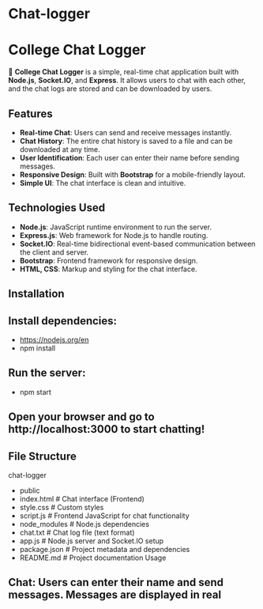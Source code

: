 # Chat-logger
# College Chat Logger

📢 **College Chat Logger** is a simple, real-time chat application built with **Node.js**, **Socket.IO**, and **Express**. It allows users to chat with each other, and the chat logs are stored and can be downloaded by users.

## Features

- **Real-time Chat**: Users can send and receive messages instantly.
- **Chat History**: The entire chat history is saved to a file and can be downloaded at any time.
- **User Identification**: Each user can enter their name before sending messages.
- **Responsive Design**: Built with **Bootstrap** for a mobile-friendly layout.
- **Simple UI**: The chat interface is clean and intuitive.

## Technologies Used

- **Node.js**: JavaScript runtime environment to run the server.
- **Express.js**: Web framework for Node.js to handle routing.
- **Socket.IO**: Real-time bidirectional event-based communication between the client and server.
- **Bootstrap**: Frontend framework for responsive design.
- **HTML, CSS**: Markup and styling for the chat interface.

## Installation

## Install dependencies:
- https://nodejs.org/en
- npm install
## Run the server:
- npm start
<h2>Open your browser and go to http://localhost:3000 to start chatting!</h2>

## File Structure
chat-logger
- public
- index.html      # Chat interface (Frontend)
- style.css       # Custom styles
- script.js       # Frontend JavaScript for chat functionality
- node_modules       # Node.js dependencies
- chat.txt            # Chat log file (text format)
- app.js              # Node.js server and Socket.IO setup
- package.json        # Project metadata and dependencies
- README.md           # Project documentation
Usage
## Chat: Users can enter their name and send messages. Messages are displayed in real
